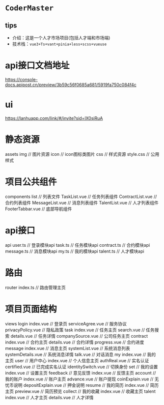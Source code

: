 # `CoderMaster`

## tips

*  介绍：这是一个人才市场项目(包括人才端和市场端)
*  技术栈：`vue3+Ts+vant+pinia+less+scss+vueuse`


# api接口文档地址
https://console-docs.apipost.cn/preview/3b59c56f0685a681/5919fa750c084f4c

# ui
https://lanhuapp.com/link/#/invite?sid=lX0sjRuA

# 静态资源
assets
    img                                 // 图片资源
        icon                            // icon图标类图片
    css                                 // 样式资源
        style.css                       // 公用样式

# 项目公共组件
components
    list                                // 列表文件
        TaskList.vue                    // 任务列表组件
        ContractList.vue                // 合约列表组件
        MessageList.vue                 // 消息列表组件
        TalentList.vue                  // 人才列表组件
    FooterTabbar.vue                    // 底部导航组件

# api接口
api
    user.ts                             // 登录模块api
    task.ts                             // 任务模块api
    contract.ts                         // 合约模块api
    message.ts                          // 消息模块api
    my.ts                               // 我的模块api
    talent.ts                           // 人才模块api
# 路由
router 
    index.ts                            // 路由管理主页

# 项目页面结构
views
    login
        index.vue                       // 登录页
        serviceAgree.vue                // 服务协议
        privacyPolicy.vue               // 隐私政策
    task
        index.vue                       // 任务主页
        search.vue                      // 任务搜索
        details.vue                     // 任务详情
        companySource.vue               // 公司任务主页
    contract
        index.vue                       // 合约主页
        details.vue                     // 合约详情
        progress.vue                    // 合约进度
    message
        index.vue                       // 消息主页
        systemList.vue                  // 系统消息列表
        systemDetails.vue               // 系统消息详情
        talk.vue                        // 对话消息
    my
        index.vue                       // 我的主页
        user                            // 用户中心
            index.vue                   // 个人信息主页
            authReal.vue                // 实名认证
            certified.vue               // 已完成实名认证
            identitySwitch.vue          // 切换身份
        set                             // 我的设置
            index.vue                   // 设置主页
        feedback                        // 意见反馈
            index.vue                   // 反馈主页
        account                         // 我的账户
            index.vue                   // 账户主页
            advance.vue                 // 账户提现
            coinExplain.vue             // 无忧币说明
            depositExplain.vue          // 押金说明
        resume                          // 我的简历
            index.vue                   // 简历主页
            preview.vue                 // 简历预览
        collect                         // 我的收藏
            index.vue                   // 收藏主页
    talent
        index.vue                       // 人才主页
        details.vue                     // 人才详情


